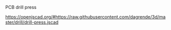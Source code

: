 PCB drill press

https://openjscad.org/#https://raw.githubusercontent.com/dagrende/3d/master/drill/drill-press.jscad
